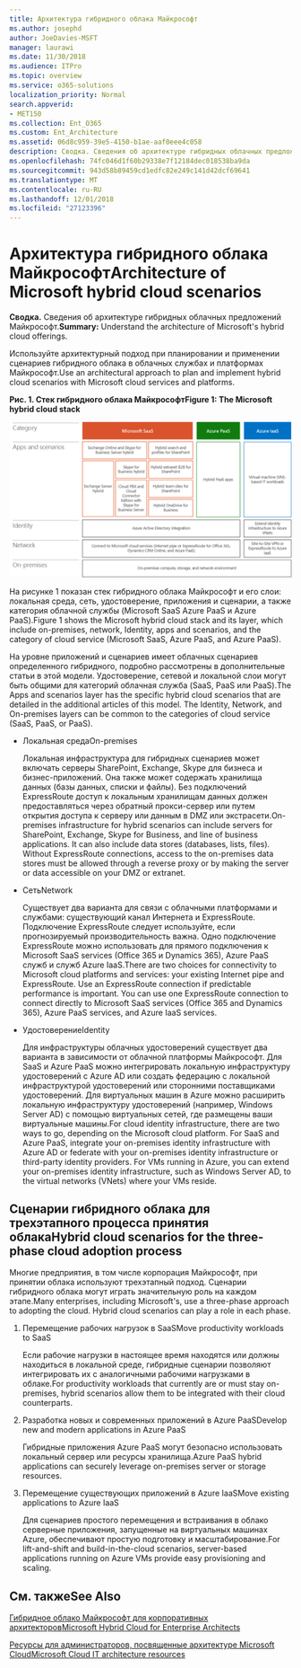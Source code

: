 ```yaml
---
title: Архитектура гибридного облака Майкрософт
ms.author: josephd
author: JoeDavies-MSFT
manager: laurawi
ms.date: 11/30/2018
ms.audience: ITPro
ms.topic: overview
ms.service: o365-solutions
localization_priority: Normal
search.appverid:
- MET150
ms.collection: Ent_O365
ms.custom: Ent_Architecture
ms.assetid: 06d8c959-39e5-4150-b1ae-aaf0eee4c058
description: Сводка. Сведения об архитектуре гибридных облачных предложений Майкрософт.
ms.openlocfilehash: 74fc046d1f60b29338e7f12184dec018538ba9da
ms.sourcegitcommit: 943d58b89459cd1edfc82e249c141d42dcf69641
ms.translationtype: MT
ms.contentlocale: ru-RU
ms.lasthandoff: 12/01/2018
ms.locfileid: "27123396"
---
```

# <a name="architecture-of-microsoft-hybrid-cloud-scenarios"></a><span data-ttu-id="1b8dd-103">Архитектура гибридного облака Майкрософт</span><span class="sxs-lookup"><span data-stu-id="1b8dd-103">Architecture of Microsoft hybrid cloud scenarios</span></span>

 <span data-ttu-id="1b8dd-104">**Сводка.** Сведения об архитектуре гибридных облачных предложений Майкрософт.</span><span class="sxs-lookup"><span data-stu-id="1b8dd-104">**Summary:** Understand the architecture of Microsoft's hybrid cloud offerings.</span></span>
  
<span data-ttu-id="1b8dd-105">Используйте архитектурный подход при планировании и применении сценариев гибридного облака в облачных службах и платформах Майкрософт.</span><span class="sxs-lookup"><span data-stu-id="1b8dd-105">Use an architectural approach to plan and implement hybrid cloud scenarios with Microsoft cloud services and platforms.</span></span>
  
<span data-ttu-id="1b8dd-106">**Рис. 1. Стек гибридного облака Майкрософт**</span><span class="sxs-lookup"><span data-stu-id="1b8dd-106">**Figure 1: The Microsoft hybrid cloud stack**</span></span>

![Стек гибридного облака Microsoft](media/Hybrid-Poster/Hybrid-Cloud-Stack.png)
  
<span data-ttu-id="1b8dd-108">На рисунке 1 показан стек гибридного облака Майкрософт и его слои: локальная среда, сеть, удостоверение, приложения и сценарии, а также категория облачной службы (Microsoft SaaS Azure PaaS и Azure PaaS).</span><span class="sxs-lookup"><span data-stu-id="1b8dd-108">Figure 1 shows the Microsoft hybrid cloud stack and its layer, which include on-premises, network, Identity, apps and scenarios, and the category of cloud service (Microsoft SaaS, Azure PaaS, and Azure PaaS).</span></span>
  
<span data-ttu-id="1b8dd-p101">На уровне приложений и сценариев имеет облачных сценариев определенного гибридного, подробно рассмотрены в дополнительные статьи в этой модели. Удостоверение, сетевой и локальной слои могут быть общими для категорий облачная служба (SaaS, PaaS или PaaS).</span><span class="sxs-lookup"><span data-stu-id="1b8dd-p101">The Apps and scenarios layer has the specific hybrid cloud scenarios that are detailed in the additional articles of this model. The Identity, Network, and On-premises layers can be common to the categories of cloud service (SaaS, PaaS, or PaaS).</span></span>
  
- <span data-ttu-id="1b8dd-111">Локальная среда</span><span class="sxs-lookup"><span data-stu-id="1b8dd-111">On-premises</span></span>
    
    <span data-ttu-id="1b8dd-p102">Локальная инфраструктура для гибридных сценариев может включать серверы SharePoint, Exchange, Skype для бизнеса и бизнес-приложений. Она также может содержать хранилища данных (базы данных, списки и файлы). Без подключений ExpressRoute доступ к локальным хранилищам данных должен предоставляться через обратный прокси-сервер или путем открытия доступа к серверу или данным в DMZ или экстрасети.</span><span class="sxs-lookup"><span data-stu-id="1b8dd-p102">On-premises infrastructure for hybrid scenarios can include servers for SharePoint, Exchange, Skype for Business, and line of business applications. It can also include data stores (databases, lists, files). Without ExpressRoute connections, access to the on-premises data stores must be allowed through a reverse proxy or by making the server or data accessible on your DMZ or extranet.</span></span>
    
- <span data-ttu-id="1b8dd-115">Сеть</span><span class="sxs-lookup"><span data-stu-id="1b8dd-115">Network</span></span>
    
    <span data-ttu-id="1b8dd-p103">Существует два варианта для связи с облачными платформами и службами: существующий канал Интернета и ExpressRoute. Подключение ExpressRoute следует используйте, если прогнозируемый производительность важна. Одно подключение ExpressRoute можно использовать для прямого подключения к Microsoft SaaS services (Office 365 и Dynamics 365), Azure PaaS служб и служб Azure IaaS.</span><span class="sxs-lookup"><span data-stu-id="1b8dd-p103">There are two choices for connectivity to Microsoft cloud platforms and services: your existing Internet pipe and ExpressRoute. Use an ExpressRoute connection if predictable performance is important. You can use one ExpressRoute connection to connect directly to Microsoft SaaS services (Office 365 and Dynamics 365), Azure PaaS services, and Azure IaaS services.</span></span>
    
- <span data-ttu-id="1b8dd-119">Удостоверение</span><span class="sxs-lookup"><span data-stu-id="1b8dd-119">Identity</span></span>
    
    <span data-ttu-id="1b8dd-p104">Для инфраструктуры облачных удостоверений существует два варианта в зависимости от облачной платформы Майкрософт. Для SaaS и Azure PaaS можно интегрировать локальную инфраструктуру удостоверений с Azure AD или создать федерацию с локальной инфраструктурой удостоверений или сторонними поставщиками удостоверений. Для виртуальных машин в Azure можно расширить локальную инфраструктуру удостоверений (например, Windows Server AD) с помощью виртуальных сетей, где размещены ваши виртуальные машины.</span><span class="sxs-lookup"><span data-stu-id="1b8dd-p104">For cloud identity infrastructure, there are two ways to go, depending on the Microsoft cloud platform. For SaaS and Azure PaaS, integrate your on-premises identity infrastructure with Azure AD or federate with your on-premises identity infrastructure or third-party identity providers. For VMs running in Azure, you can extend your on-premises identity infrastructure, such as Windows Server AD, to the virtual networks (VNets) where your VMs reside.</span></span>
    
## <a name="hybrid-cloud-scenarios-for-the-three-phase-cloud-adoption-process"></a><span data-ttu-id="1b8dd-123">Сценарии гибридного облака для трехэтапного процесса принятия облака</span><span class="sxs-lookup"><span data-stu-id="1b8dd-123">Hybrid cloud scenarios for the three-phase cloud adoption process</span></span>

<span data-ttu-id="1b8dd-p105">Многие предприятия, в том числе корпорация Майкрософт, при принятии облака используют трехэтапный подход. Сценарии гибридного облака могут играть значительную роль на каждом этапе.</span><span class="sxs-lookup"><span data-stu-id="1b8dd-p105">Many enterprises, including Microsoft's, use a three-phase approach to adopting the cloud. Hybrid cloud scenarios can play a role in each phase.</span></span>
  
1. <span data-ttu-id="1b8dd-126">Перемещение рабочих нагрузок в SaaS</span><span class="sxs-lookup"><span data-stu-id="1b8dd-126">Move productivity workloads to SaaS</span></span>
    
    <span data-ttu-id="1b8dd-127">Если рабочие нагрузки в настоящее время находятся или должны находиться в локальной среде, гибридные сценарии позволяют интегрировать их с аналогичными рабочими нагрузками в облаке.</span><span class="sxs-lookup"><span data-stu-id="1b8dd-127">For productivity workloads that currently are or must stay on-premises, hybrid scenarios allow them to be integrated with their cloud counterparts.</span></span>
    
2. <span data-ttu-id="1b8dd-128">Разработка новых и современных приложений в Azure PaaS</span><span class="sxs-lookup"><span data-stu-id="1b8dd-128">Develop new and modern applications in Azure PaaS</span></span>
    
    <span data-ttu-id="1b8dd-129">Гибридные приложения Azure PaaS могут безопасно использовать локальный сервер или ресурсы хранилища.</span><span class="sxs-lookup"><span data-stu-id="1b8dd-129">Azure PaaS hybrid applications can securely leverage on-premises server or storage resources.</span></span>
    
3. <span data-ttu-id="1b8dd-130">Перемещение существующих приложений в Azure IaaS</span><span class="sxs-lookup"><span data-stu-id="1b8dd-130">Move existing applications to Azure IaaS</span></span>
    
    <span data-ttu-id="1b8dd-131">Для сценариев простого перемещения и встраивания в облако серверные приложения, запущенные на виртуальных машинах Azure, обеспечивают простую подготовку и масштабирование.</span><span class="sxs-lookup"><span data-stu-id="1b8dd-131">For lift-and-shift and build-in-the-cloud scenarios, server-based applications running on Azure VMs provide easy provisioning and scaling.</span></span>
    
## <a name="see-also"></a><span data-ttu-id="1b8dd-132">См. также</span><span class="sxs-lookup"><span data-stu-id="1b8dd-132">See Also</span></span>

[<span data-ttu-id="1b8dd-133">Гибридное облако Майкрософт для корпоративных архитекторов</span><span class="sxs-lookup"><span data-stu-id="1b8dd-133">Microsoft Hybrid Cloud for Enterprise Architects</span></span>](microsoft-hybrid-cloud-for-enterprise-architects.md)
  
[<span data-ttu-id="1b8dd-134">Ресурсы для администраторов, посвященные архитектуре Microsoft Cloud</span><span class="sxs-lookup"><span data-stu-id="1b8dd-134">Microsoft Cloud IT architecture resources</span></span>](microsoft-cloud-it-architecture-resources.md)

